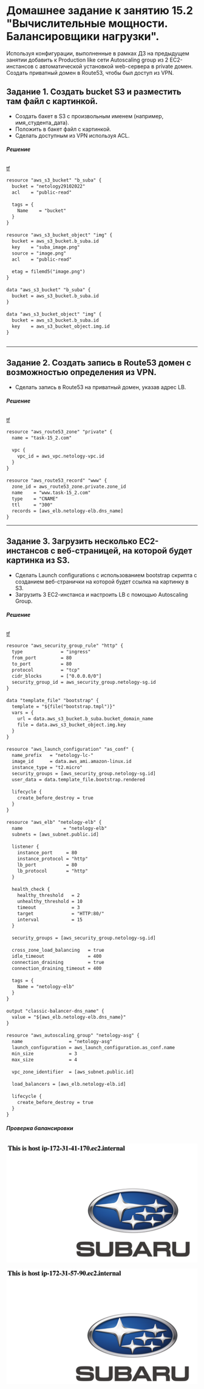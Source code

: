 # Домашнее задание к занятию 15.2 "Вычислительные мощности. Балансировщики нагрузки".

Используя конфигурации, выполненные в рамках ДЗ на предыдущем занятии добавить к Production like сети Autoscaling group из 2 EC2-инстансов с  автоматической установкой web-сервера в private домен. Создать приватный домен в Route53, чтобы был доступ из VPN.

## Задание 1. Создать bucket S3 и разместить там файл с картинкой.

- Создать бакет в S3 с произвольным именем (например, имя_студента_дата).
- Положить в бакет файл с картинкой.
- Сделать доступным из VPN используя ACL.

###### **Решение**

[tf](https://github.com/siropyatov/clokub/blob/master/15_2_v2/15_2_1.tf)

```
resource "aws_s3_bucket" "b_suba" {
  bucket = "netology29102022"
  acl    = "public-read"

  tags = {
    Name    = "bucket"
  }
}

resource "aws_s3_bucket_object" "img" {
  bucket = aws_s3_bucket.b_suba.id
  key    = "suba_image.png"
  source = "image.png"
  acl    = "public-read"

  etag = filemd5("image.png")
}

data "aws_s3_bucket" "b_suba" {
  bucket = aws_s3_bucket.b_suba.id
}

data "aws_s3_bucket_object" "img" {
  bucket = aws_s3_bucket.b_suba.id
  key    = aws_s3_bucket_object.img.id
}


```

---

## Задание 2. Создать запись в Route53 домен с возможностью определения из VPN.

- Сделать запись в Route53 на приватный домен, указав адрес LB.

###### **Решение**

[tf](https://github.com/siropyatov/clokub/blob/master/15_2_v2/15_2_2.tf)

```
resource "aws_route53_zone" "private" {
  name = "task-15_2.com"

  vpc {
    vpc_id = aws_vpc.netology-vpc.id
  }
}

resource "aws_route53_record" "www" {
  zone_id = aws_route53_zone.private.zone_id
  name    = "www.task-15_2.com"
  type    = "CNAME"
  ttl     = "300"
  records = [aws_elb.netology-elb.dns_name]
}
```

---

## Задание 3. Загрузить несколько ЕС2-инстансов с веб-страницей, на которой будет картинка из S3.

- Сделать Launch configurations с использованием bootstrap скрипта с созданием веб-странички на которой будет ссылка на картинку в S3.
- Загрузить 3 ЕС2-инстанса и настроить LB с помощью Autoscaling Group.

###### **Решение**

[tf](https://github.com/siropyatov/clokub/blob/master/15_2_v2/15_2_3.tf)

```
resource "aws_security_group_rule" "http" {
  type              = "ingress"
  from_port         = 80
  to_port           = 80
  protocol          = "tcp"
  cidr_blocks       = ["0.0.0.0/0"]
  security_group_id = aws_security_group.netology-sg.id
}

data "template_file" "bootstrap" {
  template = "${file("bootstrap.tmpl")}"
  vars = {
    url = data.aws_s3_bucket.b_suba.bucket_domain_name
    file = data.aws_s3_bucket_object.img.key
  }
}

resource "aws_launch_configuration" "as_conf" {
  name_prefix   = "netology-lc-"
  image_id      = data.aws_ami.amazon-linux.id
  instance_type = "t2.micro"
  security_groups = [aws_security_group.netology-sg.id]
  user_data = data.template_file.bootstrap.rendered

  lifecycle {
    create_before_destroy = true
  }
}

resource "aws_elb" "netology-elb" {
  name               = "netology-elb"
  subnets = [aws_subnet.public.id]

  listener {
    instance_port     = 80
    instance_protocol = "http"
    lb_port           = 80
    lb_protocol       = "http"
  }

  health_check {
    healthy_threshold   = 2
    unhealthy_threshold = 10
    timeout             = 3
    target              = "HTTP:80/"
    interval            = 15
  }

  security_groups = [aws_security_group.netology-sg.id]

  cross_zone_load_balancing   = true
  idle_timeout                = 400
  connection_draining         = true
  connection_draining_timeout = 400

  tags = {
    Name = "netology-elb"
  }
}

output "classic-balancer-dns_name" {
  value = "${aws_elb.netology-elb.dns_name}"
}

resource "aws_autoscaling_group" "netology-asg" {
  name                 = "netology-asg"
  launch_configuration = aws_launch_configuration.as_conf.name
  min_size             = 3
  max_size             = 4

  vpc_zone_identifier  = [aws_subnet.public.id]

  load_balancers = [aws_elb.netology-elb.id]

  lifecycle {
    create_before_destroy = true
  }
}
```

###### **Проверка балансировки**
![](15_2_1.png)  

![](15_2_2.png)  